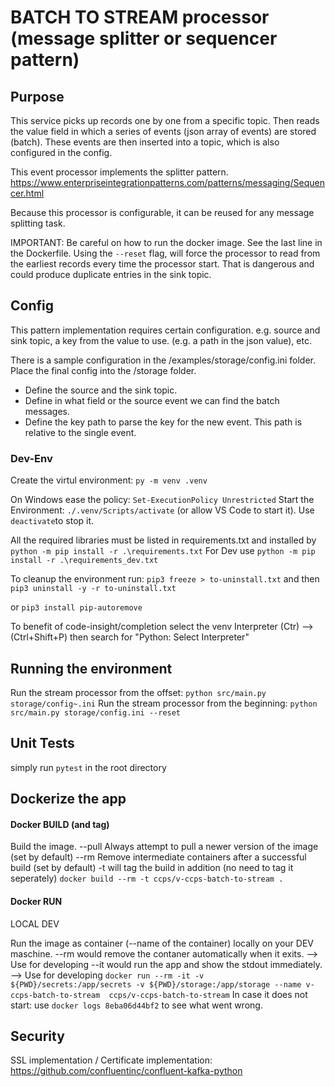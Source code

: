 # BATCH TO STREAM processor (message splitter or sequencer pattern)

## Purpose
This service picks up records one by one from a specific topic. Then reads the value field in which a series of events (json array of events) are stored (batch). These events are then inserted into a topic, which is also configured in the config.

This event processor implements the splitter pattern. https://www.enterpriseintegrationpatterns.com/patterns/messaging/Sequencer.html

Because this processor is configurable, it can be reused for any message splitting task.

IMPORTANT: Be careful on how to run the docker image. See the last line in the Dockerfile. Using the `--reset` flag, will force the processor to read from the earliest records every time the processor start. That is dangerous and could produce duplicate entries in the sink topic.

## Config
This pattern implementation requires certain configuration. e.g. source and sink topic, a key from the value to use. (e.g. a path in the json value), etc.

There is a sample configuration in the /examples/storage/config.ini folder.
Place the final config into the /storage folder.
- Define the source and the sink topic. 
- Define in what field or the source event we can find the batch messages.
- Define the key path to parse the key for the new event. This path is relative to the single event.

### Dev-Env

Create the virtul environment: `py -m venv .venv`

On Windows ease the policy: `Set-ExecutionPolicy Unrestricted`
Start the Environment: `./.venv/Scripts/activate` (or allow VS Code to start it). Use `deactivate`to stop it.

All the required libraries must be listed in requirements.txt and installed by  `python -m pip install -r .\requirements.txt`
For Dev use `python -m pip install -r .\requirements_dev.txt`

To cleanup the environment run:
`pip3 freeze > to-uninstall.txt` and then
`pip3 uninstall -y -r to-uninstall.txt`

or `pip3 install pip-autoremove`

To benefit of code-insight/completion select the venv Interpreter (Ctr) --> (Ctrl+Shift+P) then search for "Python: Select Interpreter"

## Running the environment 
Run the stream processor from the offset: `python src/main.py storage/config~.ini`
Run the stream processor from the beginning: `python src/main.py storage/config.ini --reset`

## Unit Tests
simply run `pytest` in the root directory

## Dockerize the app

#### Docker BUILD (and tag)
Build the image. 
    --pull Always attempt to pull a newer version of the image (set by default)
    --rm Remove intermediate containers after a successful build (set by default)
    -t will tag the build in addition (no need to tag it seperately)
`docker build --rm -t ccps/v-ccps-batch-to-stream .`

#### Docker RUN
LOCAL DEV

Run the image as container (--name of the container) locally on your DEV maschine.
--rm would remove the contaner automatically when it exits. --> Use for developing
--it would run the app and show the stdout immediately. --> Use for developing
`docker run --rm -it -v ${PWD}/secrets:/app/secrets -v ${PWD}/storage:/app/storage --name v-ccps-batch-to-stream  ccps/v-ccps-batch-to-stream`
In case it does not start: use `docker logs 8eba06d44bf2` to see what went wrong.

## Security

SSL implementation / Certificate implementation: https://github.com/confluentinc/confluent-kafka-python
